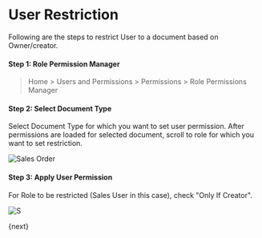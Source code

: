 <!-- add-breadcrumbs -->
# User Restriction

Following are the steps to restrict User to a document based on Owner/creator.

#### Step 1: Role Permission Manager

> Home > Users and Permissions > Permissions > Role Permissions Manager

#### Step 2: Select Document Type

Select Document Type for which you want to set user permission. After permissions are loaded for selected document, scroll to role for which you want to set restriction.

<img alt="Sales Order" class="screenshot" src="{{docs_base_url}}/v12/assets/img/customize/customize-user-permissions-2.png">

#### Step 3: Apply User Permission

For Role to be restricted (Sales User in this case), check "Only If Creator".

<img alt="S" class="screenshot" src="{{docs_base_url}}/v12/assets/img/customize/customize-user-permissions-1.png">

{next}
